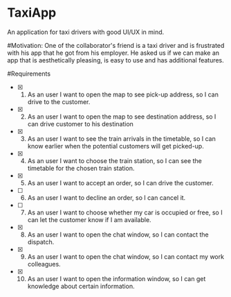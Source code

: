 # TaxiApp
An application for taxi drivers with good UI/UX in mind.

#Motivation: 
One of the collaborator's friend is a taxi driver and is frustrated with his app that he got from his employer. 
He asked us if we can make an app that is aesthetically pleasing, is easy to use and has additional features.

#Requirements
- [x] 1. As an user I want to open the map to see pick-up address, so I can drive to the customer. 
- [x] 2. As an user I want to open the map to see destination address, so I can drive customer to his destination 
- [x] 3. As an user I want to see the train arrivals in the timetable, so I can know earlier when the potential customers will get picked-up. 
- [x] 4. As an user I want to choose the train station, so I can see the timetable for the chosen train station. 
- [x] 5. As an user I want to accept an order, so I can drive the customer. 
- [ ] 6. As an user I want to decline an order, so I can cancel it. 
- [ ] 7. As an user I want to choose whether my car is occupied or free, so I can let the customer know if I am available. 
- [x] 8. As an user I want to open the chat window, so I can contact the dispatch. 
- [x] 9. As an user I want to open the chat window, so I can contact my work colleagues. 
- [x] 10. As an user I want to open the information window, so I can get knowledge about certain information. 

